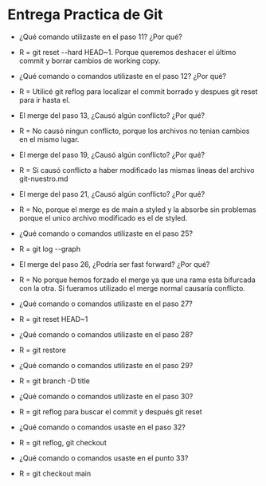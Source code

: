 # Entrega Practica de Git

- ¿Qué comando utilizaste en el paso 11? ¿Por qué?
- R = git reset --hard HEAD~1. Porque queremos deshacer el último commit y borrar cambios de working copy.

- ¿Qué comando o comandos utilizaste en el paso 12? ¿Por qué?
- R = Utilicé git reflog para localizar el commit borrado y despues git reset para ir hasta el.

- El merge del paso 13, ¿Causó algún conflicto? ¿Por qué?
- R = No causó ningun conflicto, porque los archivos no tenian cambios en el mismo lugar.

- El merge del paso 19, ¿Causó algún conflicto? ¿Por qué?
- R = Si causó conflicto a haber modificado las mismas lineas del archivo git-nuestro.md

- El merge del paso 21, ¿Causó algún conflicto? ¿Por qué?
- R = No, porque el merge es de main a styled y la absorbe sin problemas porque el unico archivo modificado es el de styled.

- ¿Qué comando o comandos utilizaste en el paso 25?
- R = git log --graph

- El merge del paso 26, ¿Podría ser fast forward? ¿Por qué?
- R = No porque hemos forzado el merge ya que una rama esta bifurcada con la otra. Si fueramos utilizado el merge normal causaría 
conflicto.

- ¿Qué comando o comandos utilizaste en el paso 27?
- R = git reset HEAD~1

- ¿Qué comando o comandos utilizaste en el paso 28?
- R = git restore

- ¿Qué comando o comandos utilizaste en el paso 29?
- R = git branch -D title

- ¿Qué comando o comandos utilizaste en el paso 30?
- R = git reflog para buscar el commit y después git reset <id commit>

- ¿Qué comando o comandos usaste en el paso 32?
- R = git reflog, git checkout <id commit inicial>

- ¿Qué comando o comandos usaste en el punto 33?
- R = git checkout main
